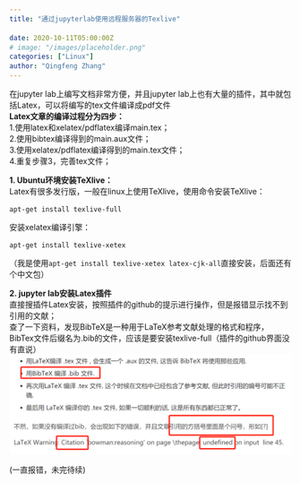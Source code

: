 ```yaml
---
title: "通过jupyterlab使用远程服务器的Texlive"

date: 2020-10-11T05:00:00Z
# image: "/images/placeholder.png"
categories: ["Linux"]
author: "Qingfeng Zhang"
---
```


在jupyter lab上编写文档非常方便，并且jupyter lab上也有大量的插件，其中就包括Latex，可以将编写的tex文件编译成pdf文件  
**Latex文章的编译过程分为四步：**  
1.使用latex和xelatex/pdflatex编译main.tex；  
2.使用bibtex编译得到的main.aux文件；  
3.使用xelatex/pdflatex编译得到的main.tex文件；  
4.重复步骤3，完善tex文件；

**1\. Ubuntu环境安装TeXlive：**  
Latex有很多发行版，一般在linux上使用TeXlive，使用命令安装TeXlive：

```shell
apt-get install texlive-full  
```
  
安装xelatex编译引擎：

```shell
apt-get install texlive-xetex  
```

（我是使用`apt-get install texlive-xetex latex-cjk-all`直接安装，后面还有个中文包）

**2\. jupyter lab安装Latex插件**  
直接搜插件Latex安装，按照插件的github的提示进行操作，但是报错显示找不到引用的文献；  
查了一下资料，发现BibTeX是一种用于LaTeX参考文献处理的格式和程序，BibTex文件后缀名为.bib的文件，应该是要安装texlive-full（插件的github界面没有直说）  
![](images/ubuntu-texlive/tex.jpg)

(一直报错，未完待续)
